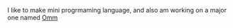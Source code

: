I like to make mini progrmaming language, and also am working on a major one named [Omm](https://github.com/omm-lang/omm)
